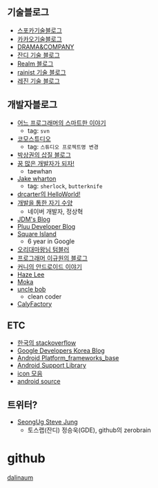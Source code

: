 ## 기술블로그
- [스포카기술블로그](https://spoqa.github.io/)
- [카카오기술블로그](http://tech.kakao.com/)
- [DRAMA&COMPANY](http://blog.dramancompany.com/category/develop/)
- [잔디 기술 블로그](http://tosslab.github.io/teams/)
- [Realm 블로그](https://realm.io/kr/communities/java/)
- [rainist 기술 블로그](https://medium.com/rainist-engineering)
- [레진 기술 블로그](http://tech.lezhin.com)

## 개발자블로그
- [어느 프로그래머의 스마트한 이야기](http://zzznara2.tistory.com/)
  - tag: `svn`
- [코모스튜디오](http://comostudio.tistory.com/)
  - tag: `스튜디오 프로젝트명 변경`
- [박상권의 삽질 블로그](http://gun0912.tistory.com/)
- [꿈 많은 개발자가 되자!](http://thdev.net/616)
  - taewhan
- [Jake wharton](http://jakewharton.com/)
  - tag: `sherlock`, `butterknife`
- [drcarter의 HelloWorld!](http://drcarter.tistory.com/)
- [개발을 통한 자기 수양](http://blog.benelog.net/)
  - 네이버 개발자, 정상혁
- [JDM's Blog](http://jdm.kr/blog/)
- [Pluu Developer Blog](http://pluu.github.io/)
- [Square Island](http://blog.sqisland.com/)
  - 6 year in Google
- [오리대마왕님 텀블러](http://kingorihouse.tumblr.com/)
- [프로그래머 이규원의 블로그](https://justhackem.wordpress.com)
- [커니의 안드로이드 이야기](https://kunny.github.io)
- [Haze Lee](http://realignist.me)
- [Moka](https://moka-a.github.io)
- [uncle bob](http://blog.cleancoder.com)
  - clean coder
- [CalyFactory](https://calyfactory.github.io)

## ETC
- [한국의 stackoverflow](https://hashcode.co.kr/)
- [Google Developers Korea Blog](https://developers-kr.googleblog.com/)
- [Android Platform_frameworks_base](https://github.com/android/platform_frameworks_base)
- [Android Support Library](https://github.com/android/platform_frameworks_support)
- [icon 모음](https://material.io/icons/)
- [android source](https://source.android.com/source/site-updates)


## 트위터?
- [SeongUg Steve Jung](https://medium.com/@jsuch2362)
  - 토스랩(잔디) 정승욱(GDE), github의 zerobrain

# github
[dalinaum](https://github.com/dalinaum)
